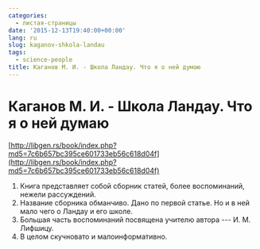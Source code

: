 ```yaml
---
categories:
  - листая-страницы
date: '2015-12-13T19:40:00+00:00'
lang: ru
slug: kaganov-shkola-landau
tags:
  - science-people
title: Каганов М. И. - Школа Ландау. Что я о ней думаю
---
```


# Каганов М. И. - Школа Ландау. Что я о ней думаю

[http://libgen.rs/book/index.php?md5=7c6b657bc395ce601733eb56c618d04f](http://libgen.rs/book/index.php?md5=7c6b657bc395ce601733eb56c618d04f)  

<!--more-->

1.  Книга представляет собой сборник статей, более воспоминаний, нежели рассуждений.
2.  Название сборника обманчиво. Дано по первой статье. Но и в ней мало чего о Ландау и его школе.
3.  Большая часть воспоминаний посвящена учителю автора --- И. М. Лифшицу.
4.  В целом скучновато и малоинформативно.
